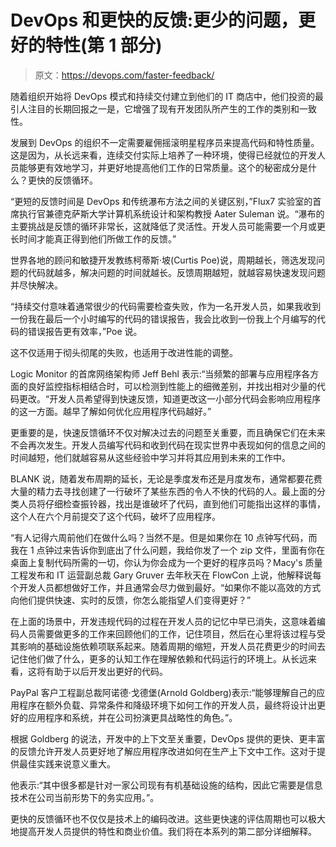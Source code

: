 # DevOps 和更快的反馈:更少的问题，更好的特性(第 1 部分)

> 原文：<https://devops.com/faster-feedback/>

随着组织开始将 DevOps 模式和持续交付建立到他们的 IT 商店中，他们投资的最引人注目的长期回报之一是，它增强了现有开发团队所产生的工作的类别和一致性。

发展到 DevOps 的组织不一定需要雇佣摇滚明星程序员来提高代码和特性质量。这是因为，从长远来看，连续交付实际上培养了一种环境，使得已经就位的开发人员能够更有效地学习，并更好地提高他们工作的日常质量。这个的秘密成分是什么？更快的反馈循环。

“更短的反馈时间是 DevOps 和传统瀑布方法之间的关键区别，”Flux7 实验室的首席执行官兼德克萨斯大学计算机系统设计和架构教授 Aater Suleman 说。“瀑布的主要挑战是反馈的循环非常长，这就降低了灵活性。开发人员可能需要一个月或更长时间才能真正得到他们所做工作的反馈。”

世界各地的顾问和敏捷开发教练柯蒂斯·坡(Curtis Poe)说，周期越长，筛选发现问题的代码就越多，解决问题的时间就越长。反馈周期越短，就越容易快速发现问题并尽快解决。

“持续交付意味着通常很少的代码需要检查失败，作为一名开发人员，如果我收到一份我在最后一个小时编写的代码的错误报告，我会比收到一份我上个月编写的代码的错误报告更有效率，”Poe 说。

这不仅适用于彻头彻尾的失败，也适用于改进性能的调整。

Logic Monitor 的首席网络架构师 Jeff Behl 表示:“当频繁的部署与应用程序各方面的良好监控指标相结合时，可以检测到性能上的细微差别，并找出相对少量的代码更改。“开发人员希望得到快速反馈，知道更改这一小部分代码会影响应用程序的这一方面。越早了解如何优化应用程序代码越好。”

更重要的是，快速反馈循环不仅对解决过去的问题至关重要，而且确保它们在未来不会再次发生。开发人员编写代码和收到代码在现实世界中表现如何的信息之间的时间越短，他们就越容易从这些经验中学习并将其应用到未来的工作中。

BLANK 说，随着发布周期的延长，无论是季度发布还是月度发布，通常都要花费大量的精力去寻找创建了一行破坏了某些东西的令人不快的代码的人。最上面的分类人员将仔细检查振铃器，找出是谁破坏了代码，直到他们可能指出这样的事情，这个人在六个月前提交了这个代码，破坏了应用程序。

“有人记得六周前他们在做什么吗？当然不是。但是如果你在 10 点钟写代码，而我在 1 点钟过来告诉你到底出了什么问题，我给你发了一个 zip 文件，里面有你在桌面上复制代码所需的一切，你认为你会成为一个更好的程序员吗？Macy's 质量工程发布和 IT 运营副总裁 Gary Gruver 去年秋天在 FlowCon 上说，他解释说每个开发人员都想做好工作，并且通常会尽力做到最好。“如果你不能以高效的方式向他们提供快速、实时的反馈，你怎么能指望人们变得更好？”

在上面的场景中，开发违规代码的过程在开发人员的记忆中早已消失，这意味着编码人员需要做更多的工作来回顾他们的工作，记住项目，然后在心里将该过程与受其影响的基础设施依赖项联系起来。随着周期的缩短，开发人员花费更少的时间去记住他们做了什么，更多的认知工作在理解依赖和代码运行的环境上。从长远来看，这将有助于以后开发出更好的代码。

PayPal 客户工程副总裁阿诺德·戈德堡(Arnold Goldberg)表示:“能够理解自己的应用程序在额外负载、异常条件和降级环境下如何工作的开发人员，最终将设计出更好的应用程序和系统，并在公司扮演更具战略性的角色。”。

根据 Goldberg 的说法，开发中的上下文至关重要，DevOps 提供的更快、更丰富的反馈允许开发人员更好地了解应用程序改进如何在生产上下文中工作。这对于提供最佳实践来说意义重大。

他表示:“其中很多都是针对一家公司现有有机基础设施的结构，因此它需要是信息技术在公司当前形势下的务实应用。”。

更快的反馈循环也不仅仅是技术上的编码改进。这些更快速的评估周期也可以极大地提高开发人员提供的特性和商业价值。我们将在本系列的第二部分详细解释。
